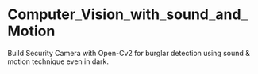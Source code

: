 # Computer_Vision_with_sound_and_Motion
Build Security Camera with Open-Cv2 for burglar detection using sound &amp; motion technique even in dark.
